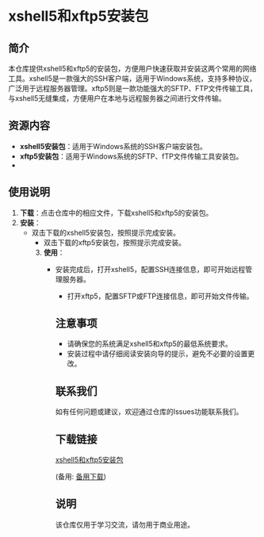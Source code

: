 # xshell5和xftp5安装包

## 简介

本仓库提供xshell5和xftp5的安装包，方便用户快速获取并安装这两个常用的网络工具。xshell5是一款强大的SSH客户端，适用于Windows系统，支持多种协议，广泛用于远程服务器管理。xftp5则是一款功能强大的SFTP、FTP文件传输工具，与xshell5无缝集成，方便用户在本地与远程服务器之间进行文件传输。

## 资源内容

- **xshell5安装包**：适用于Windows系统的SSH客户端安装包。
- **xftp5安装包**：适用于Windows系统的SFTP、fTP文件传输工具安装包。
- 
## 使用说明

1. **下载**：点击仓库中的相应文件，下载xshell5和xftp5的安装包。
2. **安装**：
   - 双击下载的xshell5安装包，按照提示完成安装。
      - 双击下载的xftp5安装包，按照提示完成安装。
      3. **使用**：
         - 安装完成后，打开xshell5，配置SSH连接信息，即可开始远程管理服务器。
            - 打开xftp5，配置SFTP或FTP连接信息，即可开始文件传输。

            ## 注意事项

            - 请确保您的系统满足xshell5和xftp5的最低系统要求。
            - 安装过程中请仔细阅读安装向导的提示，避免不必要的设置更改。

            ## 联系我们

            如有任何问题或建议，欢迎通过仓库的Issues功能联系我们。

            ## 下载链接
            [xshell5和xftp5安装包](https://pan.quark.cn/s/6df73ee032e1) 

            (备用: [备用下载](https://pan.baidu.com/s/1i5Jm-Vkk5VrMenzXFMWj9g?pwd=1234))

            ## 说明

            该仓库仅用于学习交流，请勿用于商业用途。
